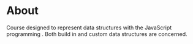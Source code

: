 # About
Course designed to represent data structures with the JavaScript programming . Both build in and custom data structures are concerned.
